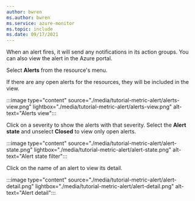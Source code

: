 ```yaml
---
author: bwren
ms.author: bwren
ms.service: azure-monitor
ms.topic: include
ms.date: 09/17/2021
---
```


When an alert fires, it will send any notifications in its action groups. You can also view the alert in the Azure portal.

Select **Alerts** from the resource's menu.

If there are any open alerts for the resources, they will be included in the view.

:::image type="content" source="./media/tutorial-metric-alert/alerts-view.png" lightbox="./media/tutorial-metric-alert/alerts-view.png" alt-text="Alerts view":::

Click on a severity to show the alerts with that severity. Select the **Alert state** and unselect **Closed** to view only open alerts.

:::image type="content" source="./media/tutorial-metric-alert/alert-state.png" lightbox="./media/tutorial-metric-alert/alert-state.png" alt-text="Alert state filter":::

Click on the name of an alert to view its detail.

:::image type="content" source="./media/tutorial-metric-alert/alert-detail.png" lightbox="./media/tutorial-metric-alert/alert-detail.png" alt-text="Alert detail":::